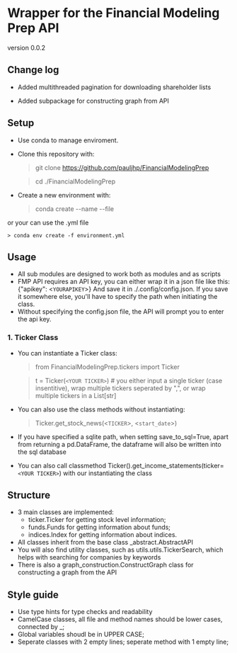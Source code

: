 # Wrapper for the Financial Modeling Prep API

version 0.0.2

## Change log

- Added multithreaded pagination for downloading shareholder lists

- Added subpackage for constructing graph from API

## Setup
- Use conda to manage enviroment.

- Clone this repository with:

    > git clone https://github.com/pauljhp/FinancialModelingPrep
    
    > cd ./FinancialModelingPrep
    
- Create a new environment with:

    > conda create --name <env> --file <this file>
    
or your can use the .yml file

    > conda env create -f environment.yml

## Usage

- All sub modules are designed to work both as modules and as scripts
- FMP API requires an API key, you can either wrap it in a json file like this: 
  {"apikey": <`YOURAPIKEY`>}
  And save it in ./.config/config.json.  If you save it somewhere else, you'll have to specify the path when initiating the class.
- Without specifying the config.json file, the API will prompt you to enter the api key.

### 1. Ticker Class

- You can instantiate a Ticker class:

  > from FinancialModelingPrep.tickers import Ticker
  >

  > t = Ticker(`<YOUR TICKER>`) # you either input a single ticker (case insentitive), wrap multiple tickers seperated by ",", or wrap multiple tickers in a List[str]

- You can also use the class methods without instantiating:
  > Ticker.get_stock_news(<`TICKER`>, <`start_date`>)

- If you have specified a sqlite path, when setting save_to_sql=True, apart from returning a pd.DataFrame, the dataframe will also be written into the sql database
- You can also call classmethod Ticker().get_income_statements(ticker=`<YOUR TICKER>`) with our instantiating the class

## Structure

- 3 main classes are implemented:
  - ticker.Ticker for getting stock level information;
  - funds.Funds for getting information about funds;
  - indices.Index for getting information about indices.
- All classes inherit from the base class _abstract.AbstractAPI
- You will also find utility classes, such as utils.utils.TickerSearch, which helps with searching for companies by keywords
- There is also a graph_construction.ConstructGraph class for constructing a graph from the API

## Style guide

- Use type hints for type checks and readability
- CamelCase classes, all file and method names should be lower cases, connected by \_;
- Global variables shoudl be in UPPER CASE;
- Seperate classes with 2 empty lines; seperate method with 1 empty line;
